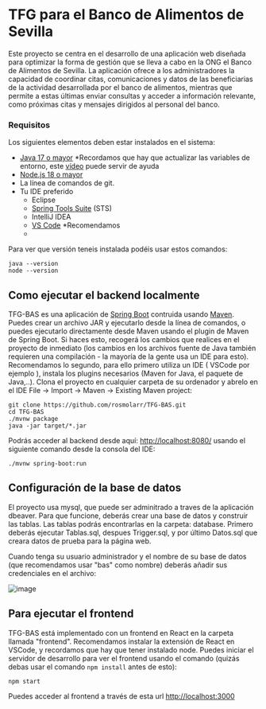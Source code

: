 # TFG para el Banco de Alimentos de Sevilla
Este proyecto se centra en el desarrollo de una aplicación web diseñada para optimizar la forma de gestión que se lleva a cabo en la ONG el Banco de Alimentos de
Sevilla. La aplicación ofrece a los administradores la capacidad de coordinar citas, comunicaciones y datos de las beneficiarias de la actividad desarrollada por el banco de
alimentos, mientras que permite a estas últimas enviar consultas y acceder a información relevante, como próximas citas y mensajes dirigidos al personal del banco.

### Requisitos
Los siguientes elementos deben estar instalados en el sistema:
* [Java 17 o mayor](https://www.oracle.com/java/technologies/javase/jdk17-archive-downloads.html) *Recordamos que hay que actualizar las variables de entorno, este [vídeo](https://www.youtube.com/watch?v=Zi3nDD7KNEg) puede servir de ayuda
* [Node.js 18 o mayor](https://learn.microsoft.com/es-es/windows/dev-environment/javascript/nodejs-on-windows)
* La línea de comandos de git.
* Tu IDE preferido
  * Eclipse
  * [Spring Tools Suite](https://spring.io/tools) (STS)
  * IntelliJ IDEA 
  * [VS Code](https://code.visualstudio.com) *Recomendamos
  * 
 Para ver que versión teneis instalada podéis usar estos comandos:

```
java --version
node --version
```

  
## Como ejecutar el backend localmente
TFG-BAS es una aplicación de [Spring Boot](https://spring.io/guides/gs/spring-boot) contruida usando [Maven](https://spring.io/guides/gs/maven/). Puedes crear un archivo JAR y ejecutarlo desde la línea de comandos, o puedes ejecutarlo directamente desde Maven usando el plugin de Maven de Spring Boot. Si haces esto, recogerá los cambios que realices en el proyecto de inmediato (los cambios en los archivos fuente de Java también requieren una compilación - la mayoría de la gente usa un IDE para esto). Recomendamos lo segundo, para ello primero utiliza un IDE ( VSCode por ejemplo ), instala los plugins necesarios (Maven for Java, el paquete de Java,..). Clona el proyecto en cualquier carpeta de su ordenador y abrelo en el IDE File -> Import -> Maven -> Existing Maven project:

```
git clone https://github.com/rosmolarr/TFG-BAS.git
cd TFG-BAS
./mvnw package
java -jar target/*.jar
```

Podrás acceder al backend desde aquí: [http://localhost:8080/](http://localhost:8080/swagger-ui/index.html) usando el siguiente comando desde la consola del IDE:

```
./mvnw spring-boot:run
```

## Configuración de la base de datos

El proyecto usa mysql, que puede ser adminitrado a traves de la aplicación dbeaver. Para que funcione, deberás crear una base de datos y construir las tablas. Las tablas podrás encontrarlas en la carpeta: database. Primero deberás ejecutar Tablas.sql, despues Trigger.sql, y por último Datos.sql que creara datos de prueba para la página web.

Cuando tenga su usuario administrador y el nombre de su base de datos (que recomendamos usar "bas" como nombre) deberás añadir sus credenciales en el archivo:

![image](https://github.com/rosmolarr/TFG-BAS/assets/80246352/50b814f5-e4b5-4460-a25e-e2895d09b927)

## Para ejecutar el frontend

TFG-BAS está implementado con un frontend en React en la carpeta llamada "frontend". Recomendamos instalar la extensión de React en VSCode, y recordamos que hay que tener instalado node.
Puedes iniciar el servidor de desarrollo para ver el frontend usando el comando (quizás debas usar el comando `npm install` antes de esto):
```
npm start
```
Puedes acceder al frontend a través de esta url [http://localhost:3000](http://localhost:3000)
